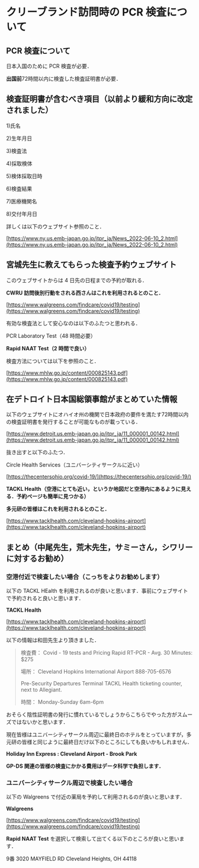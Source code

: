 # クリーブランド訪問時の PCR 検査について

## PCR 検査について
日本入国のために PCR 検査が必要．

**出国前**72時間以内に検査した検査証明書が必要．

## 検査証明書が含むべき項目（以前より緩和方向に改定されました）
1)氏名

2)生年月日

3)検査法

4)採取検体

5)検体採取日時

6)検査結果

7)医療機関名

8)交付年月日

詳しくは以下のウェブサイト参照のこと．

[https://www.ny.us.emb-japan.go.jp/itpr_ja/News_2022-06-10_2.html](https://www.ny.us.emb-japan.go.jp/itpr_ja/News_2022-06-10_2.html)

## 宮城先生に教えてもらった検査予約ウェブサイト
このウェブサイトからは 4 日先の日程までの予約が取れる．

**CWRU 訪問後別行動をされる西さんはこれを利用されるとのこと．**

[https://www.walgreens.com/findcare/covid19/testing](https://www.walgreens.com/findcare/covid19/testing)

有効な検査法として安心なのは以下のふたつと思われる．

PCR Laboratory Test（48 時間必要）

**Rapid NAAT Test（2 時間で良い）**

検査方法については以下を参照のこと．

[https://www.mhlw.go.jp/content/000825143.pdf](https://www.mhlw.go.jp/content/000825143.pdf)

## 在デトロイト日本国総領事館がまとめていた情報
以下のウェブサイトにオハイオ州の機関で日本政府の要件を満たす72時間以内の検査証明書を発行することが可能なものが載っている．

[https://www.detroit.us.emb-japan.go.jp/itpr_ja/11_000001_00142.html](https://www.detroit.us.emb-japan.go.jp/itpr_ja/11_000001_00142.html)

抜き出すと以下のふたつ．

Circle Health Services（ユニバーシティサークルに近い）

[https://thecentersohio.org/covid-19/](https://thecentersohio.org/covid-19/)

**TACKL Health（空港にとても近い，というか地図だと空港内にあるように見える．予約ページも簡単に見つかる）**

**多元研の皆様はこれを利用されるとのこと．**

[https://www.tacklhealth.com/cleveland-hopkins-airport](https://www.tacklhealth.com/cleveland-hopkins-airport)

## まとめ（中尾先生，荒木先生，サミーさん，シワリーに対するお勧め）

### 空港付近で検査したい場合（こっちをよりお勧めします）

以下の TACKL HEalth を利用されるのが良いと思います．事前にウェブサイトで予約されると良いと思います．

**TACKL Health**

[https://www.tacklhealth.com/cleveland-hopkins-airport](https://www.tacklhealth.com/cleveland-hopkins-airport)

以下の情報は和田先生より頂きました．

>検査費： Covid - 19 tests and Pricing Rapid RT-PCR - Avg. 30 Minutes: $275
>
>場所： Cleveland Hopkins International Airport 888-705-6576
>
>Pre-Security Departures Terminal TACKL Health ticketing counter, next to Allegiant.
>
>時間： Monday-Sunday 6am-6pm

おそらく陰性証明書の発行に慣れているでしょうからこちらでやった方がスムーズではないかと思います．

現在皆様はユニバーシティサークル周辺に最終日のホテルをとっていますが，多元研の皆様と同じように最終日だけ以下のところにしても良いかもしれません．

**Holiday Inn Express : Cleveland Airport - Brook Park**

**GP-DS 関連の皆様の検査にかかる費用はデータ科学で負担します．**

### ユニバーシティサークル周辺で検査したい場合

以下の Walgreens で付近の薬局を予約して利用されるのが良いと思います．

**Walgreens**

[https://www.walgreens.com/findcare/covid19/testing](https://www.walgreens.com/findcare/covid19/testing)

**Rapid NAAT Test** を選択して検索して出てくる以下のところが良いと思います．

9番 3020 MAYFIELD RD Cleveland Heights, OH 44118

